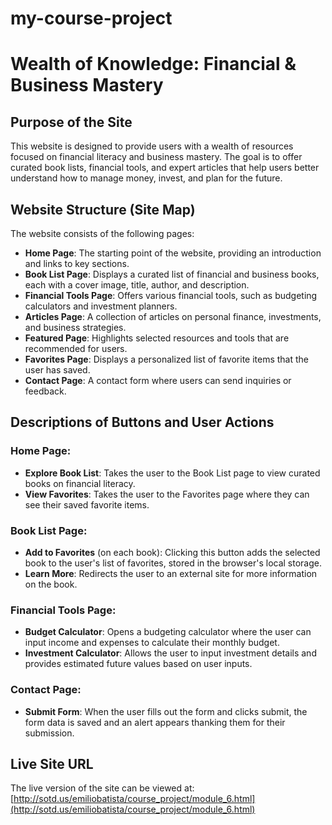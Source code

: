 # my-course-project
# Wealth of Knowledge: Financial & Business Mastery

## Purpose of the Site
This website is designed to provide users with a wealth of resources focused on financial literacy and business mastery. The goal is to offer curated book lists, financial tools, and expert articles that help users better understand how to manage money, invest, and plan for the future.

## Website Structure (Site Map)
The website consists of the following pages:

- **Home Page**: The starting point of the website, providing an introduction and links to key sections.
- **Book List Page**: Displays a curated list of financial and business books, each with a cover image, title, author, and description.
- **Financial Tools Page**: Offers various financial tools, such as budgeting calculators and investment planners.
- **Articles Page**: A collection of articles on personal finance, investments, and business strategies.
- **Featured Page**: Highlights selected resources and tools that are recommended for users.
- **Favorites Page**: Displays a personalized list of favorite items that the user has saved.
- **Contact Page**: A contact form where users can send inquiries or feedback.

## Descriptions of Buttons and User Actions
### Home Page:
- **Explore Book List**: Takes the user to the Book List page to view curated books on financial literacy.
- **View Favorites**: Takes the user to the Favorites page where they can see their saved favorite items.

### Book List Page:
- **Add to Favorites** (on each book): Clicking this button adds the selected book to the user's list of favorites, stored in the browser's local storage.
- **Learn More**: Redirects the user to an external site for more information on the book.

### Financial Tools Page:
- **Budget Calculator**: Opens a budgeting calculator where the user can input income and expenses to calculate their monthly budget.
- **Investment Calculator**: Allows the user to input investment details and provides estimated future values based on user inputs.

### Contact Page:
- **Submit Form**: When the user fills out the form and clicks submit, the form data is saved and an alert appears thanking them for their submission.

## Live Site URL
The live version of the site can be viewed at:  
[http://sotd.us/emiliobatista/course_project/module_6.html](http://sotd.us/emiliobatista/course_project/module_6.html)
